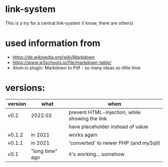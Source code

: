 # link-system
This is a try for a central link-system (I know, there are others)

# used information from
* https://de.wikipedia.org/wiki/Markdown
* https://www.w3schools.io/file/markdown-table/
* Atom.io plugin: Markdown to Pdf - so many ideas so little time

# versions:
|version | what            | when                                           |
|---     |---              |---                                             |
|v0.2    | 2022.02         | prevent HTML-injection, while showing the link |
|        |                 | have placeholder instead of value              |
|v0.1.2  | in 2021         | works again                                    |
|v0.1.1  | in 2021         | 'converted' to newer PHP (and mySqli)          |
|v0.1    | "long time" ago | it's working... somehow                        |
